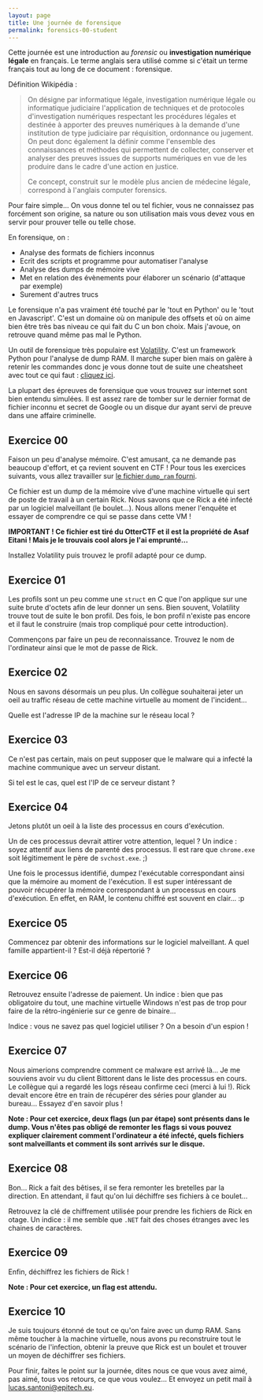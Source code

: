 ```yaml
---
layout: page
title: Une journée de forensique
permalink: forensics-00-student
---
```


Cette journée est une introduction au *forensic* ou
**investigation numérique légale** en français. Le terme anglais sera
utilisé comme si c'était un terme français tout au long
de ce document : forensique.

Définition Wikipédia :

> On désigne par informatique légale, investigation numérique légale ou
> informatique judiciaire l'application de techniques et de protocoles
> d'investigation numériques respectant les procédures légales et destinée à
> apporter des preuves numériques à la demande d'une institution de type
> judiciaire par réquisition, ordonnance ou jugement. On peut donc également la
> définir comme l'ensemble des connaissances et méthodes qui permettent de
> collecter, conserver et analyser des preuves issues de supports numériques en
> vue de les produire dans le cadre d'une action en justice.
>
> Ce concept, construit sur le modèle plus ancien de médecine légale,
> correspond à l'anglais computer forensics.

Pour faire simple... On vous donne tel ou tel fichier, vous ne connaissez
pas forcément son origine, sa nature ou son utilisation mais vous devez vous
en servir pour prouver telle ou telle chose.

En forensique, on :

* Analyse des formats de fichiers inconnus
* Ecrit des scripts et programme pour automatiser l'analyse
* Analyse des dumps de mémoire vive
* Met en relation des évènements pour élaborer un scénario (d'attaque par exemple)
* Surement d'autres trucs

Le forensique n'a pas vraiment été touché par le 'tout en Python' ou le 'tout
en Javascript'. C'est un domaine où on manipule des offsets et où on aime bien
être très bas niveau ce qui fait du C un bon choix. Mais j'avoue, on retrouve
quand même pas mal le Python.

Un outil de forensique très populaire
est [Volatility](https://www.volatilityfoundation.org/). C'est un framework
Python pour l'analyse de dump RAM. Il marche super bien mais on galère à
retenir les commandes donc je vous donne tout de suite une cheatsheet avec
tout ce qui faut : [cliquez ici](https://downloads.volatilityfoundation.org/releases/2.4/CheatSheet_v2.4.pdf).

La plupart des épreuves de forensique que vous trouvez sur internet sont bien
entendu simulées. Il est assez rare de tomber sur le dernier format de fichier
inconnu et secret de Google ou un disque dur ayant servi de preuve dans une
affaire criminelle.


## Exercice 00

Faison un peu d'analyse mémoire. C'est amusant, ça ne demande pas beaucoup
d'effort, et ça revient souvent en CTF ! Pour tous les exercices suivants, vous
allez travailler sur [le fichier `dump_ram` fourni](https://cdn.geographer.fr/forensics_00_dump_ram.zip).

Ce fichier est un dump de la mémoire vive d'une machine virtuelle
qui sert de poste de travail à un certain Rick. Nous savons que ce Rick
a été infecté par un logiciel malveillant (le boulet...). Nous allons
mener l'enquête et essayer de comprendre ce qui se passe dans cette VM !

**IMPORTANT ! Ce fichier est tiré du OtterCTF et il est la propriété
de Asaf Eitani ! Mais je le trouvais cool alors je l'ai emprunté...**

Installez Volatility puis trouvez le profil adapté pour ce dump.


## Exercice 01

Les profils sont un peu comme une `struct` en C que l'on applique sur une
suite brute d'octets afin de leur donner un sens. Bien souvent, Volatility
trouve tout de suite le bon profil. Des fois, le bon profil n'existe pas
encore et il faut le construire (mais trop compliqué pour cette introduction).

Commençons par faire un peu de reconnaissance. Trouvez le nom de
l'ordinateur ainsi que le mot de passe de Rick.


## Exercice 02

Nous en savons désormais un peu plus. Un collègue souhaiterai jeter un oeil
au traffic réseau de cette machine virtuelle au moment de l'incident...

Quelle est l'adresse IP de la machine sur le réseau local ?


## Exercice 03

Ce n'est pas certain, mais on peut supposer que le malware qui a
infecté la machine communique avec un serveur distant.

Si tel est le cas, quel est l'IP de ce serveur distant ?


## Exercice 04

Jetons plutôt un oeil à la liste des processus en cours d'exécution.

Un de ces processus devrait attirer votre attention, lequel ? Un indice :
soyez attentif aux liens de parenté des processus. Il est rare que
`chrome.exe` soit légitimement le père de `svchost.exe`. ;)

Une fois le processus identifié, dumpez l'exécutable correspondant
ainsi que la mémoire au moment de l'exécution. Il est super intéressant de
pouvoir récupérer la mémoire correspondant à un processus en cours
d'exécution. En effet, en RAM, le contenu chiffré est souvent en clair... :p


## Exercice 05

Commencez par obtenir des informations sur le logiciel malveillant. A quel
famille appartient-il ? Est-il déjà répertorié ?


## Exercice 06

Retrouvez ensuite l'adresse de paiement. Un indice : bien que pas obligatoire
du tout, une machine virtuelle Windows n'est pas de trop pour faire de la
rétro-ingénierie sur ce genre de binaire...

Indice : vous ne savez pas quel logiciel utiliser ? On a besoin d'un
espion !


## Exercice 07

Nous aimerions comprendre comment ce malware est arrivé là... Je me souviens
avoir vu du client Bittorent dans le liste des processus en cours. Le collègue
qui a regardé les logs réseau confirme ceci (merci à lui !). Rick devait encore
être en train de récupérer des séries pour glander au bureau... Essayez d'en
savoir plus !

**Note : Pour cet exercice, deux flags (un par étape) sont présents dans le
dump. Vous n'êtes pas obligé de remonter les flags si vous pouvez expliquer
clairement comment l'ordinateur a été infecté, quels fichiers sont malveillants
et comment ils sont arrivés sur le disque.**


## Exercice 08

Bon... Rick a fait des bêtises, il se fera remonter les bretelles par la
direction. En attendant, il faut qu'on lui déchiffre ses fichiers à
ce boulet...

Retrouvez la clé de chiffrement utilisée pour prendre les fichiers de Rick
en otage. Un indice : il me semble que `.NET` fait des choses étranges
avec les chaines de caractères.


## Exercice 09

Enfin, déchiffrez les fichiers de Rick !

**Note : Pour cet exercice, un flag est attendu.**


## Exercice 10

Je suis toujours étonné de tout ce qu'on faire avec un dump RAM. Sans même
toucher à la machine virtuelle, nous avons pu reconstruire tout le scénario
de l'infection, obtenir la preuve que Rick est un boulet et trouver un moyen
de déchiffrer ses fichiers.

Pour finir, faites le point sur la journée, dites nous ce que vous avez aimé,
pas aimé, tous vos retours, ce que vous voulez... Et envoyez un petit
mail à <lucas.santoni@epitech.eu>.
